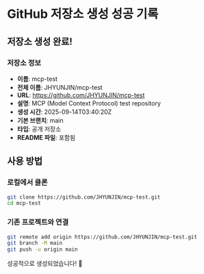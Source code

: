 # GitHub 저장소 생성 성공 기록

## 저장소 생성 완료!

### 저장소 정보
- **이름**: mcp-test
- **전체 이름**: JHYUNJIN/mcp-test  
- **URL**: https://github.com/JHYUNJIN/mcp-test
- **설명**: MCP (Model Context Protocol) test repository
- **생성 시간**: 2025-09-14T03:40:20Z
- **기본 브랜치**: main
- **타입**: 공개 저장소
- **README 파일**: 포함됨

## 사용 방법

### 로컬에서 클론
```bash
git clone https://github.com/JHYUNJIN/mcp-test.git
cd mcp-test
```

### 기존 프로젝트와 연결
```bash
git remote add origin https://github.com/JHYUNJIN/mcp-test.git
git branch -M main
git push -u origin main
```

성공적으로 생성되었습니다! 🎉
